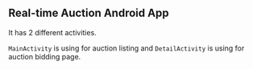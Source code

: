 ## Real-time Auction Android App
It has 2 different activities.

`MainActivity` is using for auction listing and `DetailActivity` is using for auction bidding page.
